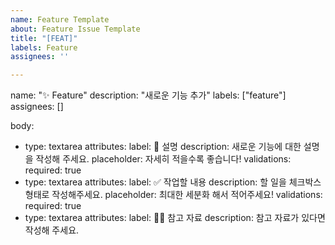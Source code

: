 ```yaml
---
name: Feature Template
about: Feature Issue Template
title: "[FEAT]"
labels: Feature
assignees: ''

---
```


name: "✨ Feature"
description: "새로운 기능 추가"
labels: ["feature"]
assignees: []

body:
  - type: textarea
    attributes:
      label: 📄 설명
      description: 새로운 기능에 대한 설명을 작성해 주세요.
      placeholder: 자세히 적을수록 좋습니다!
    validations:
      required: true
  - type: textarea
    attributes:
      label: ✅ 작업할 내용
      description: 할 일을 체크박스 형태로 작성해주세요.
      placeholder: 최대한 세분화 해서 적어주세요!
    validations:
      required: true
  - type: textarea
    attributes:
      label: 🙋🏻 참고 자료
      description: 참고 자료가 있다면 작성해 주세요.
